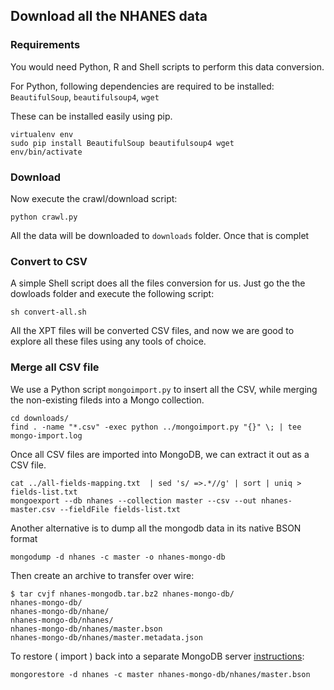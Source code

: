 ## Download all the NHANES data

### Requirements


You would need Python, R and Shell scripts to perform this data conversion.

For Python, following dependencies are required to be installed: `BeautifulSoup`, `beautifulsoup4`, `wget`

These can be installed easily using pip.

    virtualenv env
    sudo pip install BeautifulSoup beautifulsoup4 wget
    env/bin/activate


### Download

Now execute the crawl/download script:

    python crawl.py


All the data will be downloaded to `downloads` folder. Once that is complet


### Convert to CSV

A simple Shell script does all the files conversion for us. Just go the the dowloads folder and execute the following script:

    sh convert-all.sh

All the XPT files will be converted CSV files, and now we are good to explore all these files using any tools of choice.


### Merge all CSV file

We use a Python script `mongoimport.py` to insert all the CSV, while merging the non-existing fileds into a Mongo collection.

    cd downloads/
    find . -name "*.csv" -exec python ../mongoimport.py "{}" \; | tee mongo-import.log
	

Once all CSV files are imported into MongoDB, we can extract it out as a CSV file.


    cat ../all-fields-mapping.txt  | sed 's/ =>.*//g' | sort | uniq > fields-list.txt
    mongoexport --db nhanes --collection master --csv --out nhanes-master.csv --fieldFile fields-list.txt


Another alternative is to dump all the mongodb data in its native BSON format

    mongodump -d nhanes -c master -o nhanes-mongo-db

Then create an archive to transfer over wire:

    $ tar cvjf nhanes-mongodb.tar.bz2 nhanes-mongo-db/
    nhanes-mongo-db/
    nhanes-mongo-db/nhane/
    nhanes-mongo-db/nhanes/
    nhanes-mongo-db/nhanes/master.bson
    nhanes-mongo-db/nhanes/master.metadata.json


To restore ( import ) back into a separate MongoDB server [instructions](https://stackoverflow.com/questions/6770498/how-to-import-bson-file-format-on-mongodb):

    mongorestore -d nhanes -c master nhanes-mongo-db/nhanes/master.bson

